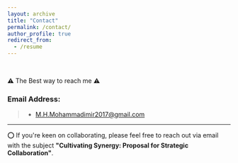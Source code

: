 ```yaml
---
layout: archive
title: "Contact"
permalink: /contact/
author_profile: true
redirect_from:
  - /resume
---
```

<br>

⚠️ The Best way to reach me ⚠️

### Email Address:

> * M.H.Mohammadimir2017@gmail.com <br>

---

 ⭕️ If you're keen on collaborating, please feel free to reach out via email with the subject <b>"Cultivating Synergy: Proposal for Strategic Collaboration"</b>.

 





